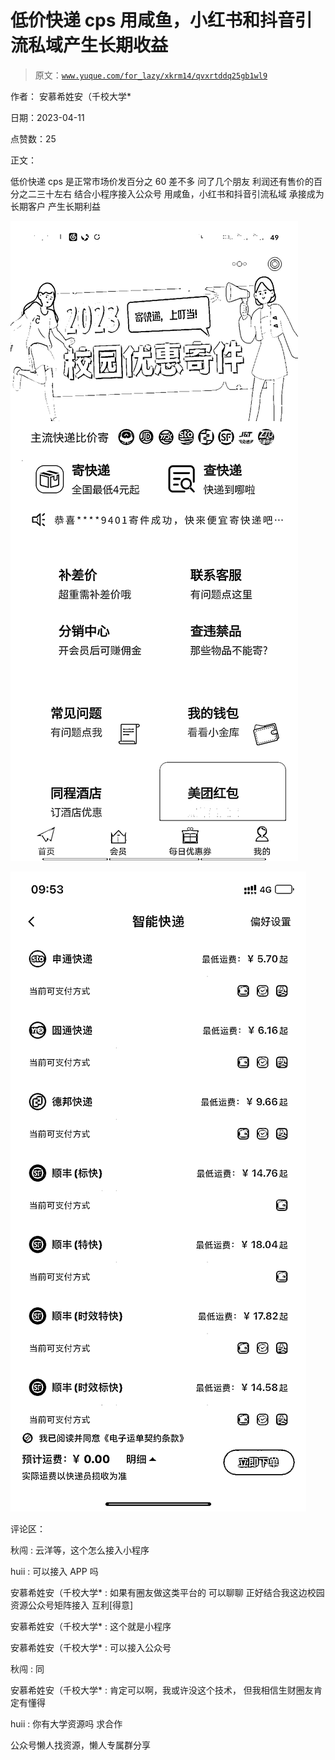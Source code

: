 # 低价快递 cps 用咸鱼，小红书和抖音引流私域产生长期收益

> 原文：[`www.yuque.com/for_lazy/xkrm14/qvxrtddq25gb1wl9`](https://www.yuque.com/for_lazy/xkrm14/qvxrtddq25gb1wl9)



作者： 安慕希姓安（千校大学*



日期：2023-04-11



点赞数：25

<ne-card data-card-name="hr" data-card-type="block" id="V3pNw" data-event-boundary="card">

正文：



低价快递 cps 是正常市场价发百分之 60 差不多 问了几个朋友 利润还有售价的百分之二三十左右 结合小程序接入公众号 用咸鱼，小红书和抖音引流私域 承接成为长期客户 产生长期利益



<ne-card data-card-name="image" data-card-type="inline" id="V3Qr6" data-event-boundary="card">![](img/f9524b30252e4a1e3bf3c05f6bac8fef.png)</ne-card>



<ne-card data-card-name="image" data-card-type="inline" id="sUBub" data-event-boundary="card">![](img/5eab65966bf2bbd06278febd8f49c8ce.png)</ne-card>

<ne-card data-card-name="hr" data-card-type="block" id="xR9ye" data-event-boundary="card">

评论区：



秋闯 : 云洋等，这个怎么接入小程序



huii : 可以接入 APP 吗



安慕希姓安（千校大学* : 如果有圈友做这类平台的 可以聊聊 正好结合我这边校园资源公众号矩阵接入 互利[得意]



安慕希姓安（千校大学* : 这个就是小程序



安慕希姓安（千校大学* : 可以接入公众号



秋闯 : 同



安慕希姓安（千校大学* : 肯定可以啊，我或许没这个技术， 但我相信生财圈友肯定有懂得



huii : 你有大学资源吗 求合作

<ne-card data-card-name="hr" data-card-type="block" id="O1fZR" data-event-boundary="card">

公众号懒人找资源，懒人专属群分享

</ne-card></ne-card></ne-card>